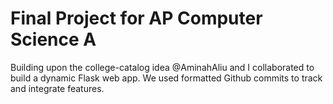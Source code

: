 # Final Project for AP Computer Science A

Building upon the college-catalog idea @AminahAliu and I collaborated to build a dynamic Flask web app. We used formatted Github commits to track and integrate features. 
